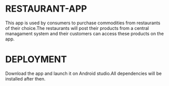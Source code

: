 # RESTAURANT-APP
This app is used by consumers to purchase commodities from restaurants of their choice.The restaurants will post their products from a central managament system and their customers can access these products on the app.

# DEPLOYMENT
Download the app and launch it on Android studio.All dependencies will be installed after then.
